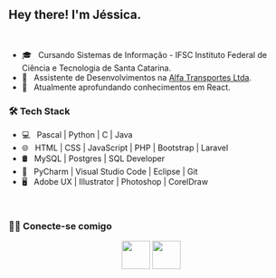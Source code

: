 <h2> Hey there! I'm Jéssica.</h2>

</br>

- 🎓 &nbsp; Cursando Sistemas de Informação - IFSC Instituto Federal de Ciência e Tecnologia de Santa Catarina.
- 💼 &nbsp; Assistente de Desenvolvimentos na <a href="https://www.alfatransportes.com.br" target="_blank">Alfa Transportes Ltda</a>.
- 🔭 &nbsp; Atualmente aprofundando conhecimentos em React.


<h3>🛠 Tech Stack</h3>

- 💻 &nbsp; Pascal | Python | C | Java
- 🌐 &nbsp; HTML | CSS | JavaScript | PHP | Bootstrap | Laravel
- 🛢 &nbsp; MySQL | Postgres | SQL Developer
- 🔧 &nbsp; PyCharm | Visual Studio Code | Eclipse | Git
- 🖥 &nbsp; Adobe UX | Illustrator | Photoshop | CorelDraw



</br>


<h3> 🤝🏻 Conecte-se comigo </h3>

<p align="center"> 
<a href="https://www.linkedin.com/in/jessica-charliny-ramos-0b31781ba/" target="_blank" rel="noopener noreferrer"><img src="https://img.icons8.com/plasticine/100/000000/linkedin.png" width="50" /></a>
<a href="mailto:jessicacharliny@gmail.com" target="_blank" rel="noopener noreferrer"><img src="https://img.icons8.com/plasticine/100/000000/gmail.png"  width="50" /></a>
</p>
